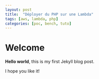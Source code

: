 ```yaml
---
layout: post
title:  "Déployer du PHP sur une Lambda"
tags: [aws, lambda, php]
categories: [poc, bench, tuto]
---
```


# Welcome

**Hello world**, this is my first Jekyll blog post.

I hope you like it!

